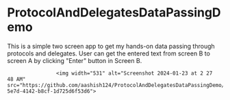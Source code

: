 
# ProtocolAndDelegatesDataPassingDemo

This is a simple two screen app to get my hands-on data passing through protocols and delegates. 
User can get the entered text from screen B to screen A by clicking "Enter" button in Screen B.


                    <img width="531" alt="Screenshot 2024-01-23 at 2 27 48 AM" src="https://github.com/aashish124/ProtocolAndDelegatesDataPassingDemo/assets/109128539/aad6dd7c-5e7d-4142-b8cf-1d725d6f53d6">

